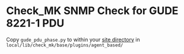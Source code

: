 # Check_MK SNMP Check for GUDE 8221-1 PDU

Copy `gude_pdu_phase.py` to within your [site directory](https://docs.checkmk.com/latest/en/cmk_commandline.html#sitedir)
in `local/lib/check_mk/base/plugins/agent_based/`
